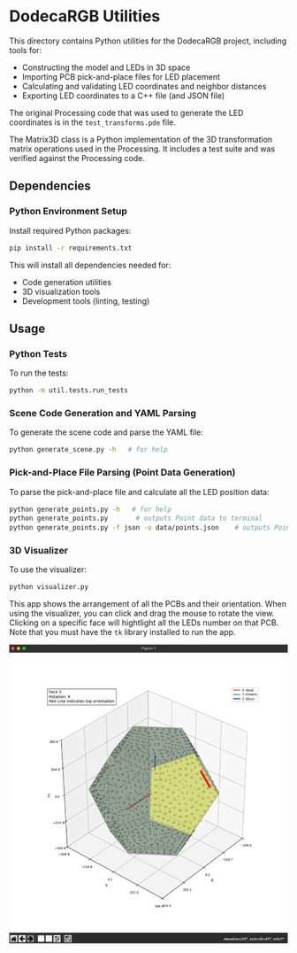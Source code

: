 # DodecaRGB Utilities

This directory contains Python utilities for the DodecaRGB project, including tools for:

- Constructing the model and LEDs in 3D space
- Importing PCB pick-and-place files for LED placement
- Calculating and validating LED coordinates and neighbor distances
- Exporting LED coordinates to a C++ file (and JSON file)

The original Processing code that was used to generate the LED coordinates is in the `test_transforms.pde` file.

The Matrix3D class is a Python implementation of the 3D transformation matrix operations used in the Processing. It includes a test suite and was verified against the Processing code.

## Dependencies

### Python Environment Setup

Install required Python packages:

```bash
pip install -r requirements.txt
```

This will install all dependencies needed for:

- Code generation utilities
- 3D visualization tools
- Development tools (linting, testing)

## Usage

### Python Tests

To run the tests:

```bash
python -m util.tests.run_tests
```

### Scene Code Generation and YAML Parsing

To generate the scene code and parse the YAML file:

```bash
python generate_scene.py -h   # for help
```

### Pick-and-Place File Parsing (Point Data Generation)

To parse the pick-and-place file and calculate all the LED position data:

```bash
python generate_points.py -h   # for help
python generate_points.py       # outputs Point data to terminal
python generate_points.py -f json -o data/points.json    # outputs Point data to terminal and json file
```

### 3D Visualizer

To use the visualizer:

```bash
python visualizer.py
```

This app shows the arrangement of all the PCBs and their orientation. When using the visualizer, you can click and drag the mouse to rotate the view. Clicking on a specific face will hightlight all the LEDs number on that PCB. Note that you must have the `tk` library installed to run the app. 

![3D Visualizer](../images/python-visualizer.png)